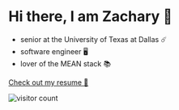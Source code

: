 # Hi there, I am Zachary 👋

* senior at the University of Texas at Dallas ☄️
* software engineer 🖥️
* lover of the MEAN stack 📚

[Check out my resume 📄](https://zacharyjbaldwin.com/assets/pdf/resume.pdf)

![visitor count](https://visitor-badge.laobi.icu/badge?page_id=zacharyjbaldwin)